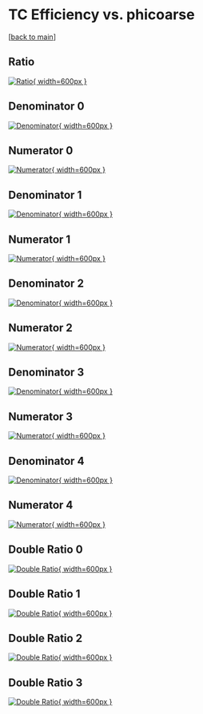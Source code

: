 # TC Efficiency vs. phicoarse

[[back to main](./)]



## Ratio

[![Ratio](../mtv/var/TC_vtr_0_1_eff_phicoarse.png){ width=600px }](../mtv/var/TC_vtr_0_1_eff_phicoarse.pdf)

## Denominator 0

[![Denominator](../mtv/den/TC_vtr_0_1_eff_phicoarse_den0.png){ width=600px }](../mtv/den/TC_vtr_0_1_eff_phicoarse_den0.pdf)

## Numerator 0

[![Numerator](../mtv/num/TC_vtr_0_1_eff_phicoarse_num0.png){ width=600px }](../mtv/num/TC_vtr_0_1_eff_phicoarse_num0.pdf)

## Denominator 1

[![Denominator](../mtv/den/TC_vtr_0_1_eff_phicoarse_den1.png){ width=600px }](../mtv/den/TC_vtr_0_1_eff_phicoarse_den1.pdf)

## Numerator 1

[![Numerator](../mtv/num/TC_vtr_0_1_eff_phicoarse_num1.png){ width=600px }](../mtv/num/TC_vtr_0_1_eff_phicoarse_num1.pdf)

## Denominator 2

[![Denominator](../mtv/den/TC_vtr_0_1_eff_phicoarse_den2.png){ width=600px }](../mtv/den/TC_vtr_0_1_eff_phicoarse_den2.pdf)

## Numerator 2

[![Numerator](../mtv/num/TC_vtr_0_1_eff_phicoarse_num2.png){ width=600px }](../mtv/num/TC_vtr_0_1_eff_phicoarse_num2.pdf)

## Denominator 3

[![Denominator](../mtv/den/TC_vtr_0_1_eff_phicoarse_den3.png){ width=600px }](../mtv/den/TC_vtr_0_1_eff_phicoarse_den3.pdf)

## Numerator 3

[![Numerator](../mtv/num/TC_vtr_0_1_eff_phicoarse_num3.png){ width=600px }](../mtv/num/TC_vtr_0_1_eff_phicoarse_num3.pdf)

## Denominator 4

[![Denominator](../mtv/den/TC_vtr_0_1_eff_phicoarse_den4.png){ width=600px }](../mtv/den/TC_vtr_0_1_eff_phicoarse_den4.pdf)

## Numerator 4

[![Numerator](../mtv/num/TC_vtr_0_1_eff_phicoarse_num4.png){ width=600px }](../mtv/num/TC_vtr_0_1_eff_phicoarse_num4.pdf)

## Double Ratio 0

[![Double Ratio](../mtv/ratio/TC_vtr_0_1_eff_phicoarse_ratio0.png){ width=600px }](../mtv/ratio/TC_vtr_0_1_eff_phicoarse_ratio0.pdf)

## Double Ratio 1

[![Double Ratio](../mtv/ratio/TC_vtr_0_1_eff_phicoarse_ratio1.png){ width=600px }](../mtv/ratio/TC_vtr_0_1_eff_phicoarse_ratio1.pdf)

## Double Ratio 2

[![Double Ratio](../mtv/ratio/TC_vtr_0_1_eff_phicoarse_ratio2.png){ width=600px }](../mtv/ratio/TC_vtr_0_1_eff_phicoarse_ratio2.pdf)

## Double Ratio 3

[![Double Ratio](../mtv/ratio/TC_vtr_0_1_eff_phicoarse_ratio3.png){ width=600px }](../mtv/ratio/TC_vtr_0_1_eff_phicoarse_ratio3.pdf)

